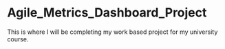 # Agile_Metrics_Dashboard_Project
This is where I will be completing my work based project for my university course.
